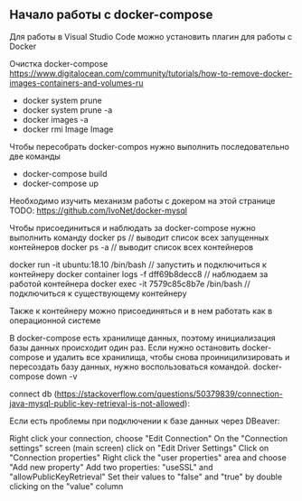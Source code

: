 ## Начало работы с docker-compose

Для работы в Visual Studio Code можно установить плагин для работы с Docker


Очистка docker-compose
https://www.digitalocean.com/community/tutorials/how-to-remove-docker-images-containers-and-volumes-ru

* docker system prune
* docker system prune -a
* docker images -a
* docker rmi Image Image

Чтобы пересобрать docker-compos нужно выполнить последовательно две команды

* docker-compose build
* docker-compose up

Необходимо изучить механизм работы с докером на этой странице TODO: https://github.com/IvoNet/docker-mysql

Чтобы присоединиться и наблюдать за docker-compose нужно выполнить команду 
docker ps     // выводит список всех запущенных контейнеров
docker ps -a  // выводит список всех контейнеров

docker run -it ubuntu:18.10 /bin/bash // запустить и подключиться к контейнеру
docker container logs -f dff69b8decc8 // наблюдаем за работой контейнера
docker exec -it 7579c85c8b7e /bin/bash  // подключиться к существующему контейнеру

Также к контейнеру можно присоединяться и в нем работать как в операционной системе


В docker-compose есть хранилище данных, поэтому инициализация базы данных происходит один раз.
Если нужно остановить docker-compose и удалить все хранилища, чтобы снова проиницилизировать и пересоздать базу данных, нужно воспользоваться командой.
docker-compose down -v

connect db (https://stackoverflow.com/questions/50379839/connection-java-mysql-public-key-retrieval-is-not-allowed):

Если есть проблемы при подключении к базе данных через DBeaver:

Right click your connection, choose "Edit Connection"
On the "Connection settings" screen (main screen) click on "Edit Driver Settings"
Click on "Connection properties"
Right click the "user properties" area and choose "Add new property"
Add two properties: "useSSL" and "allowPublicKeyRetrieval"
Set their values to "false" and "true" by double clicking on the "value" column
